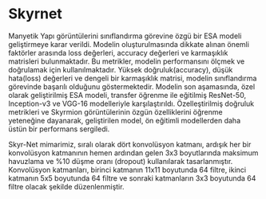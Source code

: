# Skyrnet



Manyetik Yapı görüntülerini sınıflandırma görevine özgü bir ESA modeli geliştirmeye karar verildi.
Modelin oluşturulmasında dikkate alınan önemli faktörler arasında loss değerleri, accuracy değerleri ve karmaşıklık matrisleri bulunmaktadır.
Bu metrikler, modelin performansını ölçmek ve doğrulamak için kullanılmaktadır.
Yüksek doğruluk(accuracy), düşük hata(loss) değerleri ve dengeli bir karmaşıklık matrisi, modelin sınıflandırma görevinde başarılı olduğunu göstermektedir.
Modelin son aşamasında, özel olarak geliştirilmiş ESA modeli, transfer öğrenme ile eğitilmiş ResNet-50, Inception-v3 ve VGG-16 modelleriyle karşılaştırıldı.
Özelleştirilmiş doğruluk metrikleri ve Skyrmion görüntülerinin özgün özelliklerini öğrenme yeteneğine dayanarak, geliştirilen model, ön eğitimli modellerden daha üstün bir performans sergiledi.

Skyr-Net mimarimiz, sıralı olarak dört konvolüsyon katmanı, ardışık her bir konvolüsyon katmanının hemen ardından gelen 3x3 boyutlarında maksimum havuzlama ve %10 düşme oranı (dropout) kullanılarak tasarlanmıştır.
Konvolüsyon katmanları, birinci katmanın 11x11 boyutunda 64 filtre, ikinci katmanın 5x5 boyutunda 64 filtre ve sonraki katmanların 3x3 boyutunda 64 filtre olacak şekilde düzenlenmiştir.

